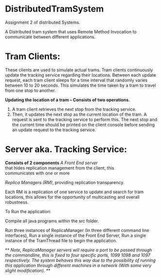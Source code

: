 # DistributedTramSystem
Assignment 2 of distributed Systems.

A Distributed tram system that uses Remote Method Invocation to communicate between different applications.

# Tram Clients:
These clients are used to simulate actual trams. Tram clients continuously update the tracking service regarding
their locations. Between each update request, each tram client sleeps for a time interval that randomly varies
between 10 to 20 seconds. This simulates the time taken by a tram to travel from one stop to another.

**Updating the location of a tram – Consists of two operations.**
1. A tram client retrieves the next stop from the tracking service.
2. Then, it updates the next stop as the current location of the tram. A request is sent to the tracking service to
perform this. The next stop and the current time should be printed on the client console before sending an
update request to the tracking service.

# Server aka. Tracking Service:

**Consists of 2 components**
*A Front End server*  that hides replication management from the client, this communicates with one or more

*Replica Managers (RM)*, providing replication transparency. 

Each RM is a replication of one service to update and search for tram locations, 
this allows for the opportunity of multicasting and overall robustness.

To Run the application:

Compile all java programs within the src folder.

Run three instances of ReplicaManager (In three different command line interfaces),
Run a single instance of the Front End Server,
Run a single instance of the TramThread file to begin the application.

** _Note, ReplicaManager servers will require a port to be passed through the commandline, this is fixed to four specific ports, 1099 1098 and 1097 respectively. The system behaves this way due to the possibility of running this application through different machines in a network (With some very slight modification)._ **
